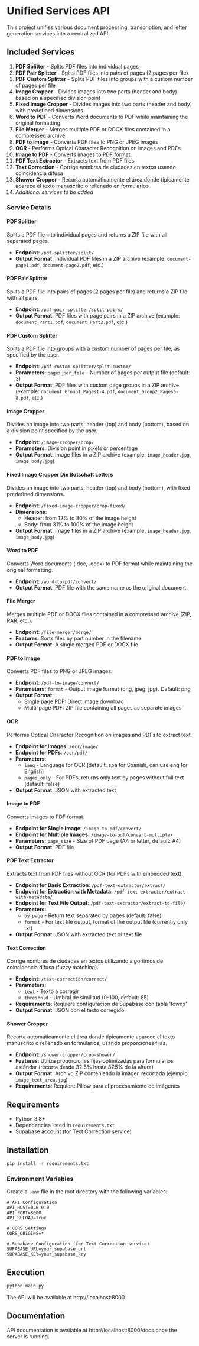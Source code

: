 # Unified Services API

This project unifies various document processing, transcription, and letter generation services into a centralized API.

## Included Services

1. **PDF Splitter** - Splits PDF files into individual pages
2. **PDF Pair Splitter** - Splits PDF files into pairs of pages (2 pages per file)
3. **PDF Custom Splitter** - Splits PDF files into groups with a custom number of pages per file
4. **Image Cropper** - Divides images into two parts (header and body) based on a specified division point
5. **Fixed Image Cropper** - Divides images into two parts (header and body) with predefined dimensions
6. **Word to PDF** - Converts Word documents to PDF while maintaining the original formatting
7. **File Merger** - Merges multiple PDF or DOCX files contained in a compressed archive
8. **PDF to Image** - Converts PDF files to PNG or JPEG images
9. **OCR** - Performs Optical Character Recognition on images and PDFs
10. **Image to PDF** - Converts images to PDF format
11. **PDF Text Extractor** - Extracts text from PDF files
12. **Text Correction** - Corrige nombres de ciudades en textos usando coincidencia difusa
13. **Shower Cropper** - Recorta automáticamente el área donde típicamente aparece el texto manuscrito o rellenado en formularios
14. *Additional services to be added*

### Service Details

#### PDF Splitter
Splits a PDF file into individual pages and returns a ZIP file with all separated pages.
- **Endpoint**: `/pdf-splitter/split/`
- **Output Format**: Individual PDF files in a ZIP archive (example: `document-page1.pdf`, `document-page2.pdf`, etc.)

#### PDF Pair Splitter
Splits a PDF file into pairs of pages (2 pages per file) and returns a ZIP file with all pairs.
- **Endpoint**: `/pdf-pair-splitter/split-pairs/`
- **Output Format**: PDF files with page pairs in a ZIP archive (example: `document_Part1.pdf`, `document_Part2.pdf`, etc.)

#### PDF Custom Splitter
Splits a PDF file into groups with a custom number of pages per file, as specified by the user.
- **Endpoint**: `/pdf-custom-splitter/split-custom/`
- **Parameters**: `pages_per_file` - Number of pages per output file (default: 3)
- **Output Format**: PDF files with custom page groups in a ZIP archive (example: `document_Group1_Pages1-4.pdf`, `document_Group2_Pages5-8.pdf`, etc.)

#### Image Cropper
Divides an image into two parts: header (top) and body (bottom), based on a division point specified by the user.
- **Endpoint**: `/image-cropper/crop/`
- **Parameters**: Division point in pixels or percentage
- **Output Format**: Image files in a ZIP archive (example: `image_header.jpg`, `image_body.jpg`)

#### Fixed Image Cropper Die Botschaft Letters
Divides an image into two parts: header (top) and body (bottom), with fixed predefined dimensions.
- **Endpoint**: `/fixed-image-cropper/crop-fixed/`
- **Dimensions**: 
  - Header: from 12% to 30% of the image height
  - Body: from 31% to 100% of the image height
- **Output Format**: Image files in a ZIP archive (example: `image_header.jpg`, `image_body.jpg`)

#### Word to PDF
Converts Word documents (.doc, .docx) to PDF format while maintaining the original formatting.
- **Endpoint**: `/word-to-pdf/convert/`
- **Output Format**: PDF file with the same name as the original document

#### File Merger
Merges multiple PDF or DOCX files contained in a compressed archive (ZIP, RAR, etc.).
- **Endpoint**: `/file-merger/merge/`
- **Features**: Sorts files by part number in the filename
- **Output Format**: A single merged PDF or DOCX file

#### PDF to Image
Converts PDF files to PNG or JPEG images.
- **Endpoint**: `/pdf-to-image/convert/`
- **Parameters**: `format` - Output image format (png, jpeg, jpg). Default: png
- **Output Format**: 
  - Single page PDF: Direct image download
  - Multi-page PDF: ZIP file containing all pages as separate images

#### OCR
Performs Optical Character Recognition on images and PDFs to extract text.
- **Endpoint for Images**: `/ocr/image/`
- **Endpoint for PDFs**: `/ocr/pdf/`
- **Parameters**: 
  - `lang` - Language for OCR (default: spa for Spanish, can use eng for English)
  - `pages_only` - For PDFs, returns only text by pages without full text (default: false)
- **Output Format**: JSON with extracted text

#### Image to PDF
Converts images to PDF format.
- **Endpoint for Single Image**: `/image-to-pdf/convert/`
- **Endpoint for Multiple Images**: `/image-to-pdf/convert-multiple/`
- **Parameters**: `page_size` - Size of PDF page (A4 or letter, default: A4)
- **Output Format**: PDF file

#### PDF Text Extractor
Extracts text from PDF files without OCR (for PDFs with embedded text).
- **Endpoint for Basic Extraction**: `/pdf-text-extractor/extract/`
- **Endpoint for Extraction with Metadata**: `/pdf-text-extractor/extract-with-metadata/`
- **Endpoint for Text File Output**: `/pdf-text-extractor/extract-to-file/`
- **Parameters**: 
  - `by_page` - Return text separated by pages (default: false)
  - `format` - For text file output, format of the output file (currently only txt)
- **Output Format**: JSON with extracted text or text file

#### Text Correction
Corrige nombres de ciudades en textos utilizando algoritmos de coincidencia difusa (fuzzy matching).
- **Endpoint**: `/text-correction/correct/`
- **Parameters**: 
  - `text` - Texto a corregir
  - `threshold` - Umbral de similitud (0-100, default: 85)
- **Requirements**: Requiere configuración de Supabase con tabla 'towns'
- **Output Format**: JSON con el texto corregido

#### Shower Cropper
Recorta automáticamente el área donde típicamente aparece el texto manuscrito o rellenado en formularios, usando proporciones fijas.
- **Endpoint**: `/shower-cropper/crop-shower/`
- **Features**: Utiliza proporciones fijas optimizadas para formularios estándar (recorta desde 32.5% hasta 87.5% de la altura)
- **Output Format**: Archivo ZIP conteniendo la imagen recortada (ejemplo: `image_text_area.jpg`)
- **Requirements**: Requiere Pillow para el procesamiento de imágenes

## Requirements

- Python 3.8+
- Dependencies listed in `requirements.txt`
- Supabase account (for Text Correction service)

## Installation

```bash
pip install -r requirements.txt
```

### Environment Variables

Create a `.env` file in the root directory with the following variables:

```
# API Configuration
API_HOST=0.0.0.0
API_PORT=8000
API_RELOAD=True

# CORS Settings
CORS_ORIGINS=*

# Supabase Configuration (for Text Correction service)
SUPABASE_URL=your_supabase_url
SUPABASE_KEY=your_supabase_key
```

## Execution

```bash
python main.py
```

The API will be available at http://localhost:8000

## Documentation

API documentation is available at http://localhost:8000/docs once the server is running.
